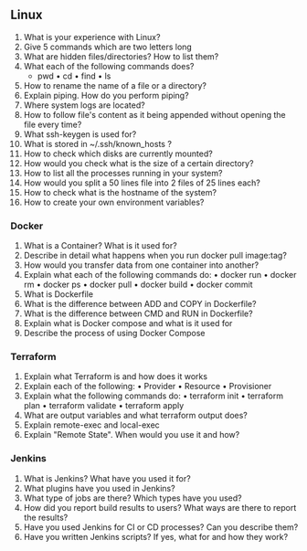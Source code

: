 ## Linux
1. What is your experience with Linux?
1. Give 5 commands which are two letters long
1. What are hidden files/directories? How to list them?
1. What each of the following commands does?
	+ pwd
	• cd
	• find
	• ls
1. How to rename the name of a file or a directory?
1. Explain piping. How do you perform piping?
1. Where system logs are located?
1. How to follow file's content as it being appended without opening the file every time?
1. What ssh-keygen is used for?
1. What is stored in ~/.ssh/known_hosts ?
1. How to check which disks are currently mounted?
1. How would you check what is the size of a certain directory?
1. How to list all the processes running in your system?
1. How would you split a 50 lines file into 2 files of 25 lines each?
1. How to check what is the hostname of the system?
1. How to create your own environment variables?

### Docker
1. What is a Container? What is it used for?
1. Describe in detail what happens when you run docker pull image:tag?
1. How would you transfer data from one container into another?
1. Explain what each of the following commands do:
	• docker run
	• docker rm
	• docker ps
	• docker pull
	• docker build
	• docker commit
1. What is Dockerfile
1. What is the difference between ADD and COPY in Dockerfile?
1. What is the difference between CMD and RUN in Dockerfile?
1. Explain what is Docker compose and what is it used for
1. Describe the process of using Docker Compose

### Terraform
1. Explain what Terraform is and how does it works
1. Explain each of the following:
	• Provider
	• Resource
	• Provisioner
1. Explain what the following commands do:
	• terraform init
	• terraform plan
	• terraform validate
	• terraform apply
1. What are output variables and what terraform output does?
1. Explain remote-exec and local-exec
1. Explain "Remote State". When would you use it and how?

### Jenkins
1. What is Jenkins? What have you used it for?
1. What plugins have you used in Jenkins?
1. What type of jobs are there? Which types have you used?
1. How did you report build results to users? What ways are there to report the results?
1. Have you used Jenkins for CI or CD processes? Can you describe them?
1. Have you written Jenkins scripts? If yes, what for and how they work?
